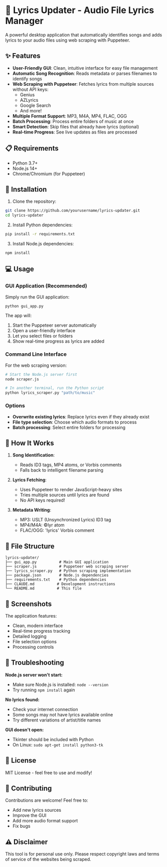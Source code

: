 # 🎵 Lyrics Updater - Audio File Lyrics Manager

A powerful desktop application that automatically identifies songs and adds lyrics to your audio files using web scraping with Puppeteer.

## ✨ Features

- **User-Friendly GUI**: Clean, intuitive interface for easy file management
- **Automatic Song Recognition**: Reads metadata or parses filenames to identify songs
- **Web Scraping with Puppeteer**: Fetches lyrics from multiple sources without API keys:
  - Genius
  - AZLyrics  
  - Google Search
  - And more!
- **Multiple Format Support**: MP3, M4A, MP4, FLAC, OGG
- **Batch Processing**: Process entire folders of music at once
- **Smart Detection**: Skip files that already have lyrics (optional)
- **Real-time Progress**: See live updates as files are processed

## 📋 Requirements

- Python 3.7+
- Node.js 14+
- Chrome/Chromium (for Puppeteer)

## 🚀 Installation

1. Clone the repository:
```bash
git clone https://github.com/yourusername/lyrics-updater.git
cd lyrics-updater
```

2. Install Python dependencies:
```bash
pip install -r requirements.txt
```

3. Install Node.js dependencies:
```bash
npm install
```

## 💻 Usage

### GUI Application (Recommended)

Simply run the GUI application:
```bash
python gui_app.py
```

The app will:
1. Start the Puppeteer server automatically
2. Open a user-friendly interface
3. Let you select files or folders
4. Show real-time progress as lyrics are added

### Command Line Interface

For the web scraping version:
```bash
# Start the Node.js server first
node scraper.js

# In another terminal, run the Python script
python lyrics_scraper.py "path/to/music"
```

### Options

- **Overwrite existing lyrics**: Replace lyrics even if they already exist
- **File type selection**: Choose which audio formats to process
- **Batch processing**: Select entire folders for processing

## 🎯 How It Works

1. **Song Identification**: 
   - Reads ID3 tags, MP4 atoms, or Vorbis comments
   - Falls back to intelligent filename parsing

2. **Lyrics Fetching**:
   - Uses Puppeteer to render JavaScript-heavy sites
   - Tries multiple sources until lyrics are found
   - No API keys required!

3. **Metadata Writing**:
   - MP3: USLT (Unsynchronized Lyrics) ID3 tag
   - MP4/M4A: ©lyr atom
   - FLAC/OGG: 'lyrics' Vorbis comment

## 📁 File Structure

```
lyrics-updater/
├── gui_app.py          # Main GUI application
├── scraper.js          # Puppeteer web scraping server
├── lyrics_scraper.py   # Python scraping implementation
├── package.json        # Node.js dependencies
├── requirements.txt    # Python dependencies
├── CLAUDE.md          # Development instructions
└── README.md          # This file
```

## 🎨 Screenshots

The application features:
- Clean, modern interface
- Real-time progress tracking
- Detailed logging
- File selection options
- Processing controls

## 🔧 Troubleshooting

**Node.js server won't start:**
- Make sure Node.js is installed: `node --version`
- Try running `npm install` again

**No lyrics found:**
- Check your internet connection
- Some songs may not have lyrics available online
- Try different variations of artist/title names

**GUI doesn't open:**
- Tkinter should be included with Python
- On Linux: `sudo apt-get install python3-tk`

## 📝 License

MIT License - feel free to use and modify!

## 🤝 Contributing

Contributions are welcome! Feel free to:
- Add new lyrics sources
- Improve the GUI
- Add more audio format support
- Fix bugs

## ⚠️ Disclaimer

This tool is for personal use only. Please respect copyright laws and terms of service of the websites being scraped.
